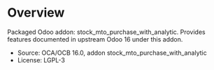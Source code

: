 # Overview

Packaged Odoo addon: stock_mto_purchase_with_analytic. Provides features documented in upstream Odoo 16 under this addon.

- Source: OCA/OCB 16.0, addon stock_mto_purchase_with_analytic
- License: LGPL-3
